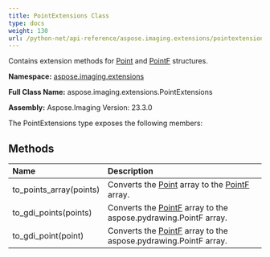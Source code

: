 ```yaml
---
title: PointExtensions Class
type: docs
weight: 130
url: /python-net/api-reference/aspose.imaging.extensions/pointextensions/
---
```


Contains extension methods for [Point](/imaging/python-net/api-reference/aspose.imaging/point/) and [PointF](/imaging/python-net/api-reference/aspose.imaging/pointf/) structures.

**Namespace:** [aspose.imaging.extensions](/imaging/python-net/api-reference/aspose.imaging.extensions/)

**Full Class Name:** aspose.imaging.extensions.PointExtensions

**Assembly:**  Aspose.Imaging Version: 23.3.0

The PointExtensions type exposes the following members:
## **Methods**
|**Name**|**Description**|
| :- | :- |
|to_points_array(points)|Converts the [Point](/imaging/python-net/api-reference/aspose.imaging/point/) array to the [PointF](/imaging/python-net/api-reference/aspose.imaging/pointf/) array.|
|to_gdi_points(points)|Converts the [PointF](/imaging/python-net/api-reference/aspose.imaging/pointf/) array to the aspose.pydrawing.PointF array.|
|to_gdi_point(point)|Converts the [PointF](/imaging/python-net/api-reference/aspose.imaging/pointf/) array to the aspose.pydrawing.PointF array.|
